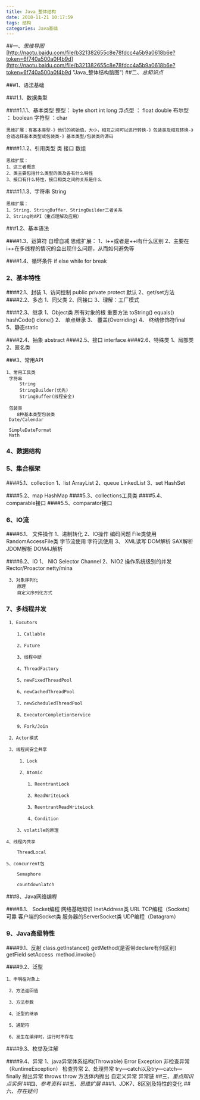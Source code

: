 ```yaml
---
title: Java_整体结构
date: 2018-11-21 10:17:59
tags: 结构
categories: Java基础
---
```

##一、*思维导图*
[http://naotu.baidu.com/file/b321382655c8e78fdcc4a5b9a0618b6e?token=6f740a500a0f4b9d](http://naotu.baidu.com/file/b321382655c8e78fdcc4a5b9a0618b6e?token=6f740a500a0f4b9d "Java_整体结构脑图")
##二、*总知识点*

###1、语法基础

###1.1、数据类型

####1.1.1、基本类型
	整型： byte short int long
	浮点型 ： float double
	布尔型 ： boolean
	字符型 ：char

	思维扩展：有基本类型-》他们的初始值，大小，相互之间可以进行转换-》包装类及相互转换-》合适选择基本类型或包装类-》基本类型/包装类的源码
####1.1.2、引用类型
	类  接口  数组

	思维扩展：
	1、这三者概念
	2、类主要包括什么类型的类及各有什么特性
	3、接口有什么特性，接口和类之间的关系是什么
####1.1.3、字符串
	String

	思维扩展：
	1、String、StringBuffer、StringBuilder三者关系
	2、String的API（重点理解及应用）

###1.2、基本语法

####1.3、运算符
	自增自减
	思维扩展：
	1、i++或者是++i有什么区别
	2、主要在i++在多线程的情况的会出现什么问题，从而如何避免等
	
####1.4、循环条件
	if else while for break
		


### 2、基本特性

####2.1、封装
	1、访问控制
		 public private protect 默认
	2、get/set方法
####2.2、多态
	 1、同父类
	 2、同接口
	 3、理解：工厂模式

####2.3、继承
	1、Object类
		 所有对象的根
		 重要方法
		 toString()
		 equals()
		 hashCode()
		 clone()
	2、 单点继承
	3、 覆盖(Overriding)
	4、 终结修饰符final
	5、静态static

####2.4、抽象
	abstract
####2.5、接口
	interface
####2.6、特殊类
	1、局部类
	2、匿名类

###3、常用API

 	1、常用工具类
	 字符串
		 String
		 StringBuilder(优先)
		 StringBuffer(线程安全)
	
	 包装类
	 	8种基本类型包装类
	 Date/Calendar
	
	 SimpleDateFormat
	 Math

### 4、数据结构

### 5、集合框架

####5.1、collection
	 1、list
		ArrayList
	 2、queue
 		LinkedList
	 3、set
		 HashSet

####5.2、map
	HashMap
####5.3、collections工具类
####5.4、comparable接口
####5.5、comparator接口


### 6、IO流
####6.1、 文件操作
	1、进制转化
	2、IO操作
		 编码问题
		 File类使用
		 RandomAccessFile类
		 字节流使用
		 字符流使用
	3、 XML读写
		 DOM解析
		 SAX解析
		 JDOM解析
		 DOM4J解析

####6.2、IO
	 1、 NIO
		Selector
		Channel
	 2、NIO2
		 操作系统级别的并发
		 Rector/Proactor
		 netty/mina
	
	 3、对象序列化
		原理
		自定义序列化方式

### 7、多线程并发
	
	 1、Excutors
		
		1、Callable
			
		2、Future
			
		3、线程中断
			
		4、ThreadFactory
			
		5、newFixedThreadPool
			
		6、newCachedThreadPool
			
		7、newScheduledThreadPool
			
		8、ExecutorCompletionService
			
		9、Fork/Join
	
	 2、Actor模式
	
	 3、线程间安全共享
	
		 1、Lock
		
		 2、Atomic
	
			1、ReentrantLock
			
			2、ReadWriteLock
			
			3、ReentrantReadWriteLock
			
			4、Condition
			
		3、volatile的原理
	
	4、线程内共享
	
		ThreadLocal
	
	5、concurrent包
	
		Semaphore
		
		countdownlatch

###8、Java网络编程

####8.1、 Socket编程
	 网络基础知识
	 InetAddress类
	 URL
	 TCP编程（Sockets）可靠
		 客户端的Socket类
		 服务器的ServerSocket类
	 UDP编程（Datagram）



### 9、Java高级特性

####9.1、反射
	 class.getInstance()
	 getMethod(是否带declare有何区别)
	 getField
	 setAccess
	 method.invoke()


####9.2、泛型

 	1、申明在对象上
	
	 2、方法返回值
	
	 3、方法参数
	
	 4、泛型的继承
	
	 5、通配符
	
	 6、发生在编译时，运行时不存在


####9.3、枚举及注解


####9.4、异常
	1、java异常体系结构(Throwable)
			Error
			Exception
			非检查异常（RuntimeException）
			检查异常
	2、处理异常
			try—catch以及try—catch—finally
			抛出异常
				throws
				throw 方法体内抛出
			自定义异常
			异常链
##三、*重点知识点实例*
##四、*参考资料*
##五、*思维扩展*
###1、JDK7、8区别及特性的变化	
##六、*存在疑问*